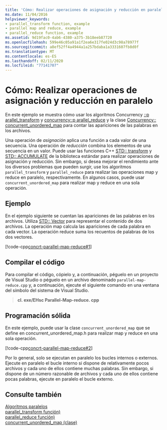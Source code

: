 ```yaml
---
title: 'Cómo: Realizar operaciones de asignación y reducción en paralelo'
ms.date: 11/04/2016
helpviewer_keywords:
- parallel_transform function, example
- parallel map and reduce, example
- parallel_reduce function, example
ms.assetid: 9d19fac0-4ab6-4380-a375-3b18eeb87720
ms.openlocfilehash: 599e46c05a91a1f2ea6e317fe024d3c98a78977f
ms.sourcegitcommit: a8ef52ff4a4944a1a257bdaba1a3331607fb8d0f
ms.translationtype: MT
ms.contentlocale: es-ES
ms.lasthandoff: 02/11/2020
ms.locfileid: "77141707"
---
```

# <a name="how-to-perform-map-and-reduce-operations-in-parallel"></a>Cómo: Realizar operaciones de asignación y reducción en paralelo

En este ejemplo se muestra cómo usar los algoritmos Concurrency [::p arallel_transform](reference/concurrency-namespace-functions.md#parallel_transform) y [concurrency::p arallel_reduce](reference/concurrency-namespace-functions.md#parallel_reduce) y la clase [Concurrency:: concurrent_unordered_map](../../parallel/concrt/reference/concurrent-unordered-map-class.md) para contar las apariciones de las palabras en los archivos.

Una operación de *asignación* aplica una función a cada valor de una secuencia. Una operación de *reducción* combina los elementos de una secuencia en un valor. Puede usar las funciones C++ [STD:: transform](../../standard-library/algorithm-functions.md#transform) y [STD:: ACCUMULATE](../../standard-library/numeric-functions.md#accumulate) de la biblioteca estándar para realizar operaciones de asignación y reducción. Sin embargo, si desea mejorar el rendimiento ante los diversos problemas que pueden surgir, use los algoritmos `parallel_transform` y `parallel_reduce` para realizar las operaciones map y reduce en paralelo, respectivamente. En algunos casos, puede usar `concurrent_unordered_map` para realizar map y reduce en una sola operación.

## <a name="example"></a>Ejemplo

En el ejemplo siguiente se cuentan las apariciones de las palabras en los archivos. Utiliza [STD:: Vector](../../standard-library/vector-class.md) para representar el contenido de dos archivos. La operación map calcula las apariciones de cada palabra en cada vector. La operación reduce suma los recuentos de palabras de los dos vectores.

[!code-cpp[concrt-parallel-map-reduce#1](../../parallel/concrt/codesnippet/cpp/how-to-perform-map-and-reduce-operations-in-parallel_1.cpp)]

## <a name="compiling-the-code"></a>Compilar el código

Para compilar el código, cópielo y, a continuación, péguelo en un proyecto de Visual Studio o péguelo en un archivo denominado `parallel-map-reduce.cpp` y, a continuación, ejecute el siguiente comando en una ventana del símbolo del sistema de Visual Studio.

> **cl. exe/EHsc Parallel-Map-reduce. cpp**

## <a name="robust-programming"></a>Programación sólida

En este ejemplo, puede usar la clase `concurrent_unordered_map` que se define en concurrent_unordered_map.h para realizar map y reduce en una sola operación.

[!code-cpp[concrt-parallel-map-reduce#2](../../parallel/concrt/codesnippet/cpp/how-to-perform-map-and-reduce-operations-in-parallel_2.cpp)]

Por lo general, solo se ejecutan en paralelo los bucles internos o externos. Ejecute en paralelo el bucle interno si dispone de relativamente pocos archivos y cada uno de ellos contiene muchas palabras. Sin embargo, si dispone de un número razonable de archivos y cada uno de ellos contiene pocas palabras, ejecute en paralelo el bucle externo.

## <a name="see-also"></a>Consulte también

[Algoritmos paralelos](../../parallel/concrt/parallel-algorithms.md)<br/>
[parallel_transform función)](reference/concurrency-namespace-functions.md#parallel_transform)<br/>
[parallel_reduce función)](reference/concurrency-namespace-functions.md#parallel_reduce)<br/>
[concurrent_unordered_map (clase)](../../parallel/concrt/reference/concurrent-unordered-map-class.md)
